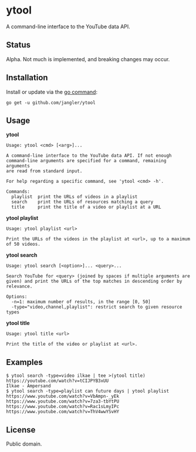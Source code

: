 ytool
=====
A command-line interface to the YouTube data API.

Status
------
Alpha. Not much is implemented, and breaking changes may occur.

Installation
------------
Install or update via the [go command](http://golang.org/cmd/go/):

	go get -u github.com/jangler/ytool

<!-- TODO: mention binary releases once they're available -->

Usage
-----
**ytool**

	Usage: ytool <cmd> [<arg>]...

	A command-line interface to the YouTube data API. If not enough
	command-line arguments are specified for a command, remaining arguments
	are read from standard input.

	For help regarding a specific command, see 'ytool <cmd> -h'.

	Commands:
	  playlist  print the URLs of videos in a playlist
	  search    print the URLs of resources matching a query
	  title     print the title of a video or playlist at a URL

**ytool playlist**

	Usage: ytool playlist <url>

	Print the URLs of the videos in the playlist at <url>, up to a maximum
	of 50 videos.

**ytool search**

	Usage: ytool search [<option>]... <query>...

	Search YouTube for <query> (joined by spaces if multiple arguments are
	given) and print the URLs of the top matches in descending order by
	relevance.

	Options:
	  -n=1: maximum number of results, in the range [0, 50]
	  -type="video,channel,playlist": restrict search to given resource types

**ytool title**

	Usage: ytool title <url>

	Print the title of the video or playlist at <url>.

Examples
--------
	$ ytool search -type=video ilkae | tee >(ytool title)
	https://youtube.com/watch?v=tCIJPYB3xUU
	Ilkae - Ampersand
	$ ytool search -type=playlist can future days | ytool playlist
	https://www.youtube.com/watch?v=VbAmpn-_yEk
	https://www.youtube.com/watch?v=7za3-tbYtPU
	https://www.youtube.com/watch?v=Rac1sLmyIPc
	https://www.youtube.com/watch?v=ThV4wwYSvHY

License
-------
Public domain.
